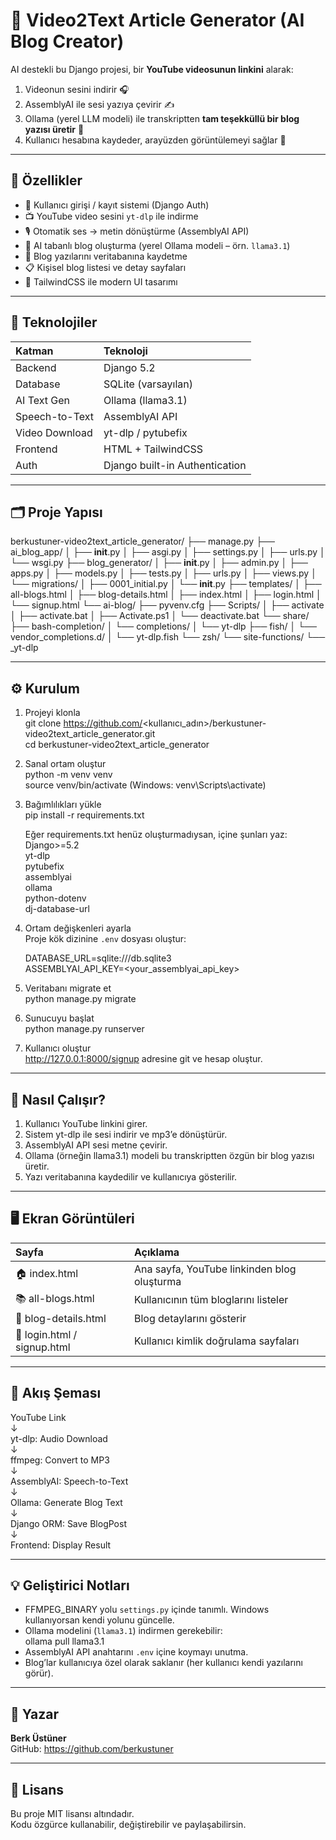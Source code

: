 # 🎥 Video2Text Article Generator (AI Blog Creator)

AI destekli bu Django projesi, bir **YouTube videosunun linkini** alarak:
1. Videonun sesini indirir 🎧  
2. AssemblyAI ile sesi yazıya çevirir ✍️  
3. Ollama (yerel LLM modeli) ile transkriptten **tam teşekküllü bir blog yazısı üretir** 🧠  
4. Kullanıcı hesabına kaydeder, arayüzden görüntülemeyi sağlar 💾

---

## 🚀 Özellikler

- 🔑 Kullanıcı girişi / kayıt sistemi (Django Auth)
- 📺 YouTube video sesini `yt-dlp` ile indirme
- 🎙️ Otomatik ses → metin dönüştürme (AssemblyAI API)
- 🧠 AI tabanlı blog oluşturma (yerel Ollama modeli – örn. `llama3.1`)
- 💾 Blog yazılarını veritabanına kaydetme
- 📋 Kişisel blog listesi ve detay sayfaları
- 🎨 TailwindCSS ile modern UI tasarımı

---

## 🧩 Teknolojiler

| Katman | Teknoloji |
|:--|:--|
| Backend | Django 5.2 |
| Database | SQLite (varsayılan) |
| AI Text Gen | Ollama (llama3.1) |
| Speech-to-Text | AssemblyAI API |
| Video Download | yt-dlp / pytubefix |
| Frontend | HTML + TailwindCSS |
| Auth | Django built-in Authentication |

---

## 🗂️ Proje Yapısı

berkustuner-video2text_article_generator/
├── manage.py
├── ai_blog_app/
│   ├── __init__.py
│   ├── asgi.py
│   ├── settings.py
│   ├── urls.py
│   └── wsgi.py
├── blog_generator/
│   ├── __init__.py
│   ├── admin.py
│   ├── apps.py
│   ├── models.py
│   ├── tests.py
│   ├── urls.py
│   ├── views.py
│   └── migrations/
│       ├── 0001_initial.py
│       └── __init__.py
├── templates/
│   ├── all-blogs.html
│   ├── blog-details.html
│   ├── index.html
│   ├── login.html
│   └── signup.html
└── ai-blog/
    ├── pyvenv.cfg
    ├── Scripts/
    │   ├── activate
    │   ├── activate.bat
    │   ├── Activate.ps1
    │   └── deactivate.bat
    └── share/
        ├── bash-completion/
        │   └── completions/
        │       └── yt-dlp
        ├── fish/
        │   └── vendor_completions.d/
        │       └── yt-dlp.fish
        └── zsh/
            └── site-functions/
                └── _yt-dlp



---

## ⚙️ Kurulum

1. Projeyi klonla  
   git clone https://github.com/<kullanıcı_adın>/berkustuner-video2text_article_generator.git  
   cd berkustuner-video2text_article_generator  

2. Sanal ortam oluştur  
   python -m venv venv  
   source venv/bin/activate  (Windows: venv\Scripts\activate)  

3. Bağımlılıkları yükle  
   pip install -r requirements.txt  

   Eğer requirements.txt henüz oluşturmadıysan, içine şunları yaz:  
   Django>=5.2  
   yt-dlp  
   pytubefix  
   assemblyai  
   ollama  
   python-dotenv  
   dj-database-url  

4. Ortam değişkenleri ayarla  
   Proje kök dizinine `.env` dosyası oluştur:  

   DATABASE_URL=sqlite:///db.sqlite3  
   ASSEMBLYAI_API_KEY=<your_assemblyai_api_key>  

5. Veritabanı migrate et  
   python manage.py migrate  

6. Sunucuyu başlat  
   python manage.py runserver  

7. Kullanıcı oluştur  
   http://127.0.0.1:8000/signup adresine git ve hesap oluştur.

---

## 🧠 Nasıl Çalışır?

1. Kullanıcı YouTube linkini girer.  
2. Sistem yt-dlp ile sesi indirir ve mp3’e dönüştürür.  
3. AssemblyAI API sesi metne çevirir.  
4. Ollama (örneğin llama3.1) modeli bu transkriptten özgün bir blog yazısı üretir.  
5. Yazı veritabanına kaydedilir ve kullanıcıya gösterilir.  

---

## 🖥️ Ekran Görüntüleri

| Sayfa | Açıklama |
|:--|:--|
| 🏠 index.html | Ana sayfa, YouTube linkinden blog oluşturma |
| 📚 all-blogs.html | Kullanıcının tüm bloglarını listeler |
| 📝 blog-details.html | Blog detaylarını gösterir |
| 🔐 login.html / signup.html | Kullanıcı kimlik doğrulama sayfaları |

---

## 🧩 Akış Şeması

YouTube Link  
↓  
yt-dlp: Audio Download  
↓  
ffmpeg: Convert to MP3  
↓  
AssemblyAI: Speech-to-Text  
↓  
Ollama: Generate Blog Text  
↓  
Django ORM: Save BlogPost  
↓  
Frontend: Display Result

---

## 💡 Geliştirici Notları

- FFMPEG_BINARY yolu `settings.py` içinde tanımlı. Windows kullanıyorsan kendi yolunu güncelle.  
- Ollama modelini (`llama3.1`) indirmen gerekebilir:  
  ollama pull llama3.1  
- AssemblyAI API anahtarını `.env` içine koymayı unutma.  
- Blog’lar kullanıcıya özel olarak saklanır (her kullanıcı kendi yazılarını görür).

---

## 👤 Yazar

**Berk Üstüner**  
GitHub: https://github.com/berkustuner  

---

## 🪪 Lisans

Bu proje MIT lisansı altındadır.  
Kodu özgürce kullanabilir, değiştirebilir ve paylaşabilirsin.
